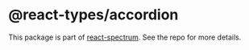 # @react-types/accordion

This package is part of [react-spectrum](https://github.com/watheia/rsp-kit). See the repo for more details.
